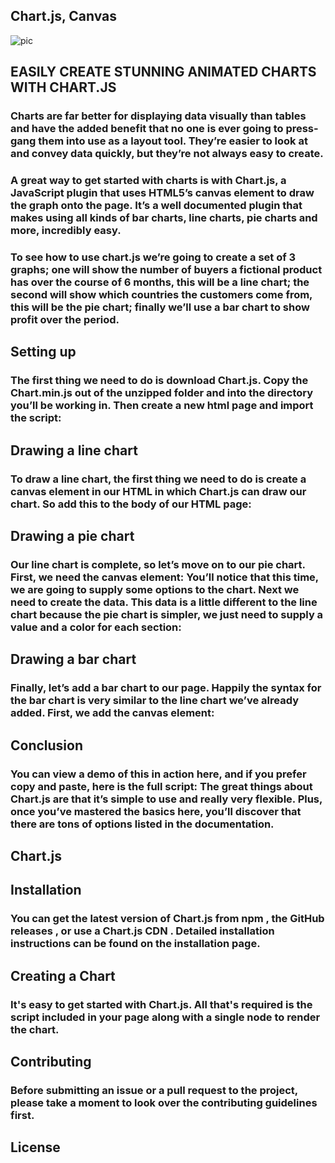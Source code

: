 ##  Chart.js, Canvas
![pic](https://steemitimages.com/p/3W72119s5BjWMGm4Xa2MvD5AT2bJsSA8F9WeC71v1s1fKfGkK9mMKuc3LcvF4KigbWg9UsrpEPFze2C61y2sxAxtKmWJVNFubdYCPzN1CwoEK6sdi5ZQQN?format=match&mode=fit&width=640)
## EASILY CREATE STUNNING ANIMATED CHARTS WITH CHART.JS
###  Charts are far better for displaying data visually than tables and have the added benefit that no one is ever going to press-gang them into use as a layout tool. They’re easier to look at and convey data quickly, but they’re not always easy to create.


### A great way to get started with charts is with Chart.js, a JavaScript plugin that uses HTML5’s canvas element to draw the graph onto the page. It’s a well documented plugin that makes using all kinds of bar charts, line charts, pie charts and more, incredibly easy.
###  To see how to use chart.js we’re going to create a set of 3 graphs; one will show the number of buyers a fictional product has over the course of 6 months, this will be a line chart; the second will show which countries the customers come from, this will be the pie chart; finally we’ll use a bar chart to show profit over the period.
## Setting up
###  The first thing we need to do is download Chart.js. Copy the Chart.min.js out of the unzipped folder and into the directory you’ll be working in. Then create a new html page and import the script:
## Drawing a line chart

###  To draw a line chart, the first thing we need to do is create a canvas element in our HTML in which Chart.js can draw our chart. So add this to the body of our HTML page:


## Drawing a pie chart

###  Our line chart is complete, so let’s move on to our pie chart. First, we need the canvas element: You’ll notice that this time, we are going to supply some options to the chart. Next we need to create the data. This data is a little different to the line chart because the pie chart is simpler, we just need to supply a value and a color for each section:


## Drawing a bar chart

###  Finally, let’s add  a bar chart to our page. Happily the syntax for the bar chart is very similar to the line chart we’ve already added. First, we add the canvas element:


## Conclusion
### You can view a demo of this in action here, and if you prefer copy and paste, here is the full script: The great things about Chart.js are that it’s simple to use and really very flexible. Plus, once you’ve mastered the basics here, you’ll discover that there are tons of options listed in the documentation.

  
## Chart.js

###  
## Installation
### You can get the latest version of Chart.js from npm , the GitHub releases , or use a Chart.js CDN . Detailed installation instructions can be found on the installation page.


## Creating a Chart

###  It's easy to get started with Chart.js. All that's required is the script included in your page along with a single <canvas> node to render the chart.


## Contributing

### Before submitting an issue or a pull request to the project, please take a moment to look over the contributing guidelines first.


## License 
